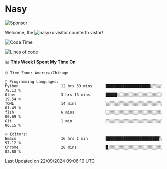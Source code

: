 # Nasy

<!--
<p align="center">
<img height="200" src="https://github-readme-stats.vercel.app/api?username=nasyxx&count_private=true&show_icons=true&theme=dracula&include_all_commits=true"/>
<img height="200" src="https://github-readme-stats.vercel.app/api/top-langs/?username=nasyxx&theme=dracula&hide=html,jupyter+notebook&count_private=true&show_icons=true"/>
</p>

  
----------------
-->

![Sponsor](https://img.shields.io/static/v1.svg?label=Sponsor&message=%E2%9D%A4&logo=GitHub&style=flat&color=pink)
 
Welcome, the ![nasyxx visitor counter](https://count.getloli.com/get/@nasyxx?theme=rule34)th vistor!
 
<!--START_SECTION:waka-->
![Code Time](http://img.shields.io/badge/Code%20Time-4%2C651%20hrs%2026%20mins-blue)

![Lines of code](https://img.shields.io/badge/From%20Hello%20World%20I%27ve%20Written-0%20lines%20of%20code-blue)

📊 **This Week I Spent My Time On** 

```text
🕑︎ Time Zone: America/Chicago

💬 Programming Languages: 
Python                   12 hrs 53 mins      ████████████████████░░░░░   78.13 % 
Other                    3 hrs 13 mins       █████░░░░░░░░░░░░░░░░░░░░   19.54 % 
TOML                     14 mins             ░░░░░░░░░░░░░░░░░░░░░░░░░   01.49 % 
fish                     6 mins              ░░░░░░░░░░░░░░░░░░░░░░░░░   00.69 % 
Git                      1 min               ░░░░░░░░░░░░░░░░░░░░░░░░░   00.15 % 

🔥 Editors: 
Emacs                    16 hrs 1 min        ████████████████████████░   97.12 % 
Chrome                   28 mins             █░░░░░░░░░░░░░░░░░░░░░░░░   02.88 % 
```


 Last Updated on 22/09/2024 09:06:10 UTC
<!--END_SECTION:waka-->

<!-- ![visitors](https://visitor-badge.laobi.icu/badge?page_id=nasyxx.nasyxx) -->
